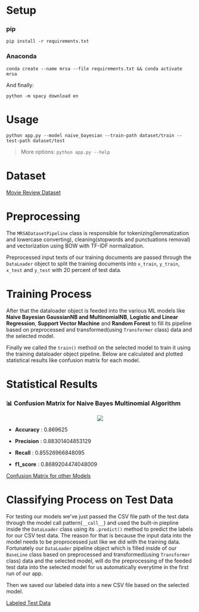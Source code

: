 # Setup

### pip
```pip install -r requirements.txt```

### Anaconda

```conda create --name mrsa --file requirements.txt && conda activate mrsa```

And finally:

```python -m spacy download en```

# Usage

```python app.py --model naive_bayesian --train-path dataset/train --test-path dataset/test```

> More options: ```python app.py --help```

# Dataset

[Movie Review Dataset](https://github.com/HamedBabaei/ML992/tree/main/dataset)

# Preprocessing

The `MRSADatasetPipeline` class is responsible for tokenizing(lemmatization and lowercase converting), cleaning(stopwords and punctuations removal) and vectorization using BOW with TF-IDF normalization.

Preprocessed input texts of our training documents are passed through the `DataLoader` object to split the training documents into `x_train`, `y_train`, `x_test` and `y_test` with 20 percent of test data.

# Training Process

After that the dataloader object is feeded into the various ML models like **Naive Bayesian GaussianNB and MultinomialNB**, **Logistic and Linear Regression**, **Support Vector Machine** and **Random Forest** to fill its pipeline based on preprocessed and transformed(using `Transformer` class) data and the selected model.

Finally we called the `train()` method on the selected model to train it using the training dataloader object pipeline. Below are calculated and plotted statistical results like confusion matrix for each model. 

# Statistical Results

### 📊 Confusion Matrix for Naive Bayes Multinomial Algorithm
<p align="center">
    <img src="https://github.com/wildonion/mrsa/blob/main/utils/cmat/MultinomialNB.png">
</p>

* **Accuracy** : 0.869625

* **Precision** : 0.88301404853129

* **Recall** : 0.85526966848095

* **f1_score** : 0.8689204474048009

[Confusion Matrix for other Models](https://github.com/wildonion/mrsa/tree/main/utils/cmat)

# Classifying Process on Test Data

For testing our models we've just passed the CSV file path of the test data through the model call pattern(`__call__`) and used the built-in piepline inside the `DataLoader` class using its `.predict()` method to predict the labels for our CSV test data. The reason for that is because the input data into the model needs to be proprocessed just like we did with the training data. Fortunately our `DataLoader` pipeline object which is filled inside of our `BaseLine` class based on preprocessed and transformed(using `Transformer` class) data and the selected model, will do the preprocessing of the feeded test data into the selected model for us automatically everytime in the first run of our app.

Then we saved our labeled data into a new CSV file based on the selected model.

[Labeled Test Data](https://github.com/wildonion/mrsa/tree/main/utils/labeled)
